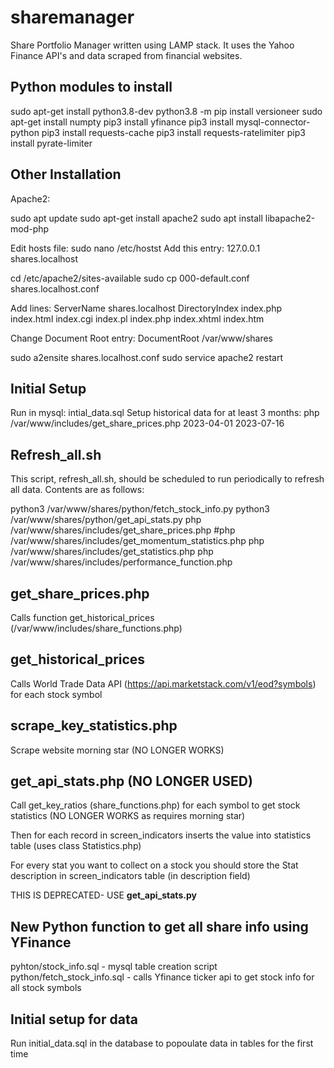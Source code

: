 # sharemanager
Share Portfolio Manager written using LAMP stack. It uses the Yahoo Finance API's and data scraped from financial websites.



Python modules to install
--------------------------------
sudo apt-get install python3.8-dev
python3.8 -m pip install versioneer
sudo apt-get install numpty
pip3 install yfinance
pip3 install mysql-connector-python
pip3 install requests-cache
pip3 install requests-ratelimiter
pip3 install pyrate-limiter


Other Installation
--------------------------
Apache2:  

sudo apt update
sudo apt-get install apache2
sudo apt install libapache2-mod-php


Edit hosts file: sudo nano /etc/hostst
Add this entry: 127.0.0.1       shares.localhost

cd /etc/apache2/sites-available
sudo cp 000-default.conf shares.localhost.conf

Add lines: 
ServerName shares.localhost
DirectoryIndex index.php index.html index.cgi index.pl index.php index.xhtml index.htm

Change Document Root entry: DocumentRoot /var/www/shares

sudo a2ensite shares.localhost.conf 
sudo service apache2 restart


Initial Setup
-------------
Run in mysql: intial_data.sql
Setup historical data for at least 3 months: php /var/www/includes/get_share_prices.php 2023-04-01 2023-07-16


Refresh_all.sh
------------------------------
This script, refresh_all.sh, should be scheduled to run periodically to refresh all data. Contents are as follows:


python3 /var/www/shares/python/fetch_stock_info.py
python3 /var/www/shares/python/get_api_stats.py
php /var/www/shares/includes/get_share_prices.php
#php /var/www/shares/includes/get_momentum_statistics.php
php /var/www/shares/includes/get_statistics.php
php /var/www/shares/includes/performance_function.php


get_share_prices.php
----------------------
Calls function get_historical_prices  (/var/www/includes/share_functions.php)

get_historical_prices
-----------------------
Calls World Trade Data API (https://api.marketstack.com/v1/eod?symbols) for each stock symbol


scrape_key_statistics.php
---------------------------
Scrape website morning star  (NO LONGER WORKS)

get_api_stats.php (NO LONGER USED)
------------------
Call get_key_ratios (share_functions.php) for each symbol to get stock statistics (NO LONGER WORKS as requires morning star)

Then for each record in screen_indicators inserts the value into statistics table (uses class Statistics.php)

For every stat you want to collect on a stock you should store the Stat description in screen_indicators table (in description field)

THIS IS DEPRECATED- USE **get_api_stats.py**


New Python function to get all share info using YFinance
----------------------------------------------------------
pyhton/stock_info.sql  - mysql table creation script
python/fetch_stock_info.sql - calls Yfinance ticker api to get stock info for all stock symbols




Initial setup for data
-------------------------------
Run initial_data.sql in the database to popoulate data in tables for the first time
